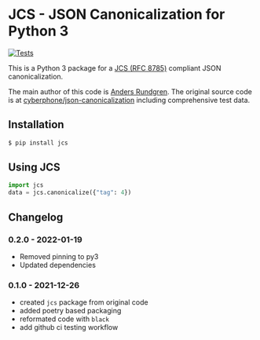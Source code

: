 # JCS - JSON Canonicalization for Python 3

[![Tests](https://github.com/titusz/jcs/actions/workflows/tests.yml/badge.svg)](https://github.com/titusz/jcs/actions/workflows/tests.yml)

This is a Python 3 package for
a [JCS (RFC 8785)](https://datatracker.ietf.org/doc/html/rfc8785) compliant JSON
canonicalization.

The main author of this code is [Anders Rundgren](https://github.com/cyberphone). The
original source code is
at [cyberphone/json-canonicalization](https://github.com/cyberphone/json-canonicalization/tree/master/python3)
including comprehensive test data.

## Installation

```bash
$ pip install jcs
```

## Using JCS

```python
import jcs
data = jcs.canonicalize({"tag": 4})
```

## Changelog

### 0.2.0 - 2022-01-19

- Removed pinning to py3
- Updated dependencies

### 0.1.0 - 2021-12-26

- created `jcs` package from original code
- added poetry based packaging
- reformated code with `black`
- add github ci testing workflow
